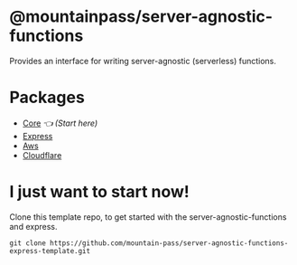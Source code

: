 # @mountainpass/server-agnostic-functions

Provides an interface for writing server-agnostic (serverless) functions.

# Packages

- [Core](/packages/core/) *👈 (Start here)*
- [Express](/packages/express/)
- [Aws](/packages/aws/)
- [Cloudflare](/packages/cloudflare/)

# I just want to start now!

Clone this template repo, to get started with the server-agnostic-functions and express.

```
git clone https://github.com/mountain-pass/server-agnostic-functions-express-template.git
```
